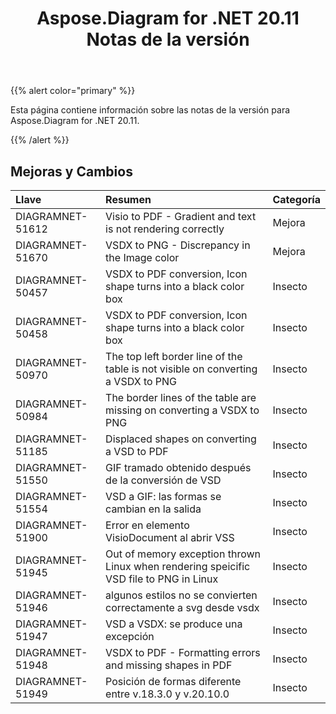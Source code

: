 ﻿---
title: Aspose.Diagram for .NET 20.11 Notas de la versión
type: docs
weight: 9
url: /es/net/aspose-diagram-for-net-20-11-release-notes/
---
{{% alert color="primary" %}}

Esta página contiene información sobre las notas de la versión para Aspose.Diagram for .NET 20.11.

{{% /alert %}}
## **Mejoras y Cambios**  ##

|**Llave**|**Resumen**|**Categoría**|
|:- |:- |:- |
|DIAGRAMNET-51612|Visio to PDF - Gradient and text is not rendering correctly|Mejora|
|DIAGRAMNET-51670|VSDX to PNG - Discrepancy in the Image color|Mejora|
|DIAGRAMNET-50457|VSDX to PDF conversion, Icon shape turns into a black color box|Insecto|
|DIAGRAMNET-50458|VSDX to PDF conversion, Icon shape turns into a black color box|Insecto|
|DIAGRAMNET-50970|The top left border line of the table is not visible on converting a VSDX to PNG|Insecto|
|DIAGRAMNET-50984|The border lines of the table are missing on converting a VSDX to PNG|Insecto|
|DIAGRAMNET-51185|Displaced shapes on converting a VSD to PDF|Insecto|
|DIAGRAMNET-51550|GIF tramado obtenido después de la conversión de VSD|Insecto|
|DIAGRAMNET-51554|VSD a GIF: las formas se cambian en la salida|Insecto|
|DIAGRAMNET-51900|Error en elemento VisioDocument al abrir VSS|Insecto|
|DIAGRAMNET-51945|Out of memory exception thrown Linux when rendering speicific VSD file to PNG in Linux|Insecto|
|DIAGRAMNET-51946|algunos estilos no se convierten correctamente a svg desde vsdx|Insecto|
|DIAGRAMNET-51947|VSD a VSDX: se produce una excepción|Insecto|
|DIAGRAMNET-51948|VSDX to PDF - Formatting errors and missing shapes in PDF|Insecto|
|DIAGRAMNET-51949|Posición de formas diferente entre v.18.3.0 y v.20.10.0|Insecto|



